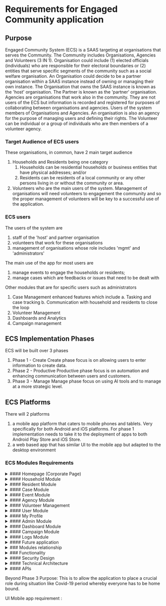 # Requirements for Engaged Community application

## Purpose

Engaged Community System (ECS) is a SAAS targeting at organisations that serves the Community. The Community includes Organisations, Agencies and Volunteers (3 IN 1). Organisation could include (1) elected officials (individuals) who are responsible for their electoral boundaries or (2) entities that serve specific segments of the community such as a social welfare organisation. An Organisation could decide to be a partner organisation within a SAAS instance instead of owning or managing their own instance. The Organisation that owns the SAAS instance is known as the 'host' organisation. The Partner is known as the 'partner' organisation. Agencies are organisations that work also in the community. They are not users of the ECS but information is recorded and registered for purposes of collaborating between organisations and agencies. Users of the system members of Organisations and Agencies. An organisation is also an agency for the purpose of managing users and defining their rights. The Volunteer can be individual or a group of individuals who are then members of a volunteer agency.

### Target Audience of ECS users

These organisations, in common, have 2 main target audience
1. Households and Residents being one category
   1. Households can be residential households or business entities that have physical addresses; and/or
   2. Residents can be residents of a local community or any other persons living in or without the community or area.
2. Volunteers who are the main users of the system. Management of organisations will need volunteers to engagement the community and so the proper management of volunteers will be key to a successful use of the application.


### ECS users

The users of the system are
1. staff of the 'host' and partner organisation
2. volunteers that work for these organisations
3. management of organisations whose role includes 'mgmt' and 'administrators'
   
The main use of the app for most users are
1. manage events to engage the households or residents;
2. manage cases which are feedbacks or issues that need to be dealt with

Other modules that are for specific users such as administrators
1. Case Management enhanced features which include
   a. Tasking and case tracking
   b. Communication with household and residents to close the loop
2. Volunteer Management
3. Dashboards and Analytics
4. Campaign management


## ECS Implementation Phases

ECS will be built over 3 phases
1. Phase 1 - Create
   Create phase focus is on allowing users to enter information to create data.
2. Phase 2 - Productive
   Productive phase focus is on automation and enhancing communication between users and customers.
3. Phase 3 - Manage
   Manage phase focus on using AI tools and to manage at a more strategic level.


## ECS Platforms

There will 2 platforms
1. a mobile app platform that caters to mobile phones and tablets. Very specifically for both Android and iOS platforms. For phase 1 implementation needs to take it to the deployment of apps to both Android Play Store and iOS Store.
2. a web based app that has similar UI to the mobile app but adapted to the desktop environment


### ECS Modules Requirements


<details> <summary>#### Homepage (Corporate Page)</summary>

Purpose :
The purpose of the `Homepage` module is to
1. serves as main landing page for the mobile module
2. allow update of content at the Homepage to provide user with the latest info
3. Consist of info "About Us Page", "Our Partners", "Contact Us"- EMail to relevant Staff, Add to Feedback Module


Requirements of the `Homepage` module
1. Listing on "latest News"
2. Ability to show updated "News"
3. Ability to show related Volunteering Opportunities ie `event`.
   1. see related `agency` / `user` who are participating in `event`
   2. see 'likes', no of views for the `event`
   3. Ability to share News and Volunteering Opportunities with friends
4. Listing of of these Volunteering Opportunities `event` based on user preferences, age, interest (Types of causes) , length of volunteering period
5.  Ability to see summary of `user` `contributions`
    1.  `event`
    2.  `event_activity`
    3.  `event_requirement`
    4.  `case`
    5.  `case_task`
    6.  `engagement`
6.  Ability to view the general
   - Privacy Policy
   - Terms & Conditions
   - Contact Us


Phase 2 requirements :
1. Send notifications to users in the home page.

</details>


<details> <summary>#### Household Module</summary>

Purpose :
The purpose of the `household` module is to
1. facilitate `household` visit;
2. update information abt the `household`;
3. capture activity conducted with the `household` as `activity`;
4. record their feedback and complaints as `case`


Requirements of the `household` module
1. Ability to select the household thru interactive `household` selector
2. Ability to see basic information abt the household
3. Ability to see the following engagement information with the household
   1. Past and current `case` related to the household
   2. Past `activity` with the household
   3. Past and current `outreach` with the household

> NB :
> `case` - case has a module by itself. It captures all feedback and complaints submitted by households. Case will be further processed into `task` and tracked. The details of `case` module will be provided further below.
> `activity` is not a module but a record of an activity with a household or resident eg a simple household visit, delivery of food, pamphlets etc.
> `outreach` is

UI Mobile app requirement:

The `household` module can be organised into 3 different parts
1. An address selector that shows which unit is being process.
   1. Users select the street, and the relevant blocks on that street shows up starting with the lowest number as a default
   2. Users swipe the block up and down to select the right block
   3. Once the block is selected, level 1 or the next level is presented as a default.
   4. Users swipe the floor up and down to select the right floor
   5. Once the floor is selected, the a default unit is presented as a default.
   6. Users swipe the unit up and down to select the right unit.
   7. Current version does not allow keying in of address but via the above method only.
2. Household details which is presented in a series of cards organised in a carousel manner
   1. Address Details
   2. Demographics
   3. Comms
   4. Character
   5. Occupants
   6. Multimedia
   7. A bottom tab page which shows
      1. Case page which list all the cases associated with this household
      2. Activity page which list all activities with this household.
      3. outreach page which list all outreach provided to this household
3. An activity segment which focuses on adding in `activity` with this household. This is typically done during house visit. This dedicated segment enhances the ease of keying in information.

Below is a visual of how the  UI might look like

![Alt text](./household_UI_example.png)



UI Web app requirement :
1. The web based UI is not meant for all users as it is more for administrating.
2. Check `functionalRights` for 'hhWeb' before allowing web based view
3. Ability to provide overview of all households, 
   1. basic graphical view on activities relating to households eg on of creation of records, updates to records, no of users upating the records based on timeline of daily, weekly, monthly, over a selected period of time   
4. Ability to select specific household and update information easily based on the web UI
5. Ability to bulk update records with filters and confirmation of action before proceeding


Phase 2 requirements :
1. Households detailed analysis via the `dashboard` module
2. Error handling - Provide meaningful error messages and prevent submission if requirements are not met.
3. Data Validation- Configurable validation and duplicate alerting
4. Communication - Integration with Whatsapp/email to allow message to send out to the household
5. Track and manage historical resident data


Phase 3 requirements :
1. AI transcribing of voice recording and summarising the details into `activity`
2. AI analysis of sentiments of households and to recommend and create `campaign` for households engagements


Information to be captured
1. See household_schema.md for details

</details>


<details> <summary>#### Resident Module</summary>

Purpose :
The purpose of the `resident` module is to
1. facilitate engagement with a `resident` in any situation;
2. create a record of a `resident`;
3. update information abt the `resident`;
4. capture activity conducted with the `resident` as `activity`;
5. record their feedback and complaints as `case`


Requirements of the `resident` module
1. Ability to select the `resident` thru basic search
2. Ability to see basic information abt the `resident`
3. Ability to see the following engagement information with the `resident`
   1. Past and current `case` related to the resident
   2. Past `activity` with the resident
   3. Past and current `outreach` with the resident
4. It should enable easy capture of specific information, live recording of audio, video, images etc including the uploading of multimedia from phone galleries.
5. Each interaction will be recorded as an `activity` which will be recorded and tied to the `resident` for future reference
6. `resident` feedback or complaints will be recorded as `case` for further processing.


UI Mobile app requirement :
1. When used on a mobile phone or tablet, the focus of the UI is for capturing of data.
2. The selection of resident should be easy thru a search function.


UI Web app requirement :
1. The web based UI is not meant for all users as it is more for administrating.
2. Check `functionalRights` for 'residentWeb' before allowing web based view
3. Ability to provide overview of all residents, 
   1. basic graphical view on activities relating to residentss eg on of creation of records, updates to records, no of users upating the records based on timeline of daily, weekly, monthly, over a selected period of time   
4. Ability to select specific resident and update information easily based on the web UI
5. Ability to bulk update records with filters and confirmation of action before proceeding


Phase 2 requirements :
1. Residents analysis via the `dashboard` module
2. Error handling - Provide meaningful error messages and prevent submission if requirements are not met.
3. Data Validation- Configurable validation and duplicate alerting
4. Communication - Integration with Whatsapp/email to allow message to send out to the resident
5. Track and manage historical resident data


Phase 3 requirements :
1. AI transcribing of voice recording and summarising the details into `activity`
2. AI analysis of sentiments of residents and to recommend and create `campaign` for residents engagements


Information to be captured
1. See resident_schema.md for details

</details>

<details> <summary>#### Case Module</summary>

Purpose :
The purpose of the `case` module is to
1. On the mobile or tablet the information provided is more as a reference for volunteers to understand the `household` or `resident`.
2. record the feedback or complaints of `household` or `resident` on the mobile app.
3. process the `case` on the web app allow user to assign `task` to collaborating `agency`, update status and keying in of relevant information.


Requirements of the `case` module
1. Ability to select the relevant `case` thru basic search
2. Ability to see basic information abt the `case`
3. Ability assign `task` to one or multiple `agency` and/or `user`
4. Ability to see the following related information
   1. breakdown of task
   2. `household` and/or `resident` involved in the case
   3. case status, case officer
5. It should enable easy capture of specific information, live recording of audio, video, images etc including the uploading of multimedia from phone galleries.
6. Status Tracking: Define clear case statuses (New,In Progress, On Hold, Resolved/ Completed, Closed, Reopened).
7. Internal Notes/ Comments: Allow staff to add internal notes/ comments to a case, visible only to staff level.
8. Collaboration: Enable multiple staff/ agencies to collaborate on a single case.


UI Mobile app requirement :
1. When used on a mobile phone or tablet, the focus of the UI is for capturing of data.
2. The selection of resident should be easy thru a search function.


UI Web app requirement :
1. The web based UI is not meant for all users as it is more for administrating.
2. Check `functionalRights` for 'caseWeb' before allowing web based view
3. Ability to provide overview of all cases, 
   1. basic graphical view on activities relating to cases eg on of creation of records, updates to records, no of users upating the records based on timeline of daily, weekly, monthly, over a selected period of time   
4. Ability to select specific case and update information easily based on the web UI
5. Ability to bulk update records with filters and confirmation of action before proceeding
6. Ability to create task for each case, assign task to agencies and update task.
7. Ability to send WA/Email to `agency` to be in phase 2


Phase 2 requirements :
1. ability to project manage `case`
2. ability to send emails to collaborating `agency` with details of cases
3. ability to send email/WA/Telegram to `household` and `resident` on updates or conclusion of cases
4. Ability to automate by indicating the type of agencies to send to
5. Ability to indicate the urgency/ priority of the case
6. Workflow Automation: Automate Status Changes/ Assignments based on certain triggers (e.g. Auto- assign to specific agency based on category)
7. Communication & Notification: Real-time updates - notify users (via push notifications/ Email/ SMS) when there are updates to their cases (Eg: Status Change, new comment from staff)
8. Generate appeal letters automatically with case summary to various government agencies. Able to track these correspondences for follow ups.


Phase 3 requirements :
1. AI based recommendations of tasking based on past task assignments.


Information to be captured
1. See case_schema.md for details

</details>


<details> <summary>#### Event Module</summary>

Purpose :
Community activities are largely organised by and participated by volunteers. Volunteers participate in activities through events organised by the 'host' organisation or 'partner' organisations. The purpose of the `event` module is therefore to
1. allow administrator and volunteers to create and manage participation of volunteers in `events`
2. it should be grab attention and drive interest of volunteers to sign up and participate in events
3. it should provide sufficient information to volunteers to encourage them to sign up, reschedule, cancel their participation
4. it should allow organiser to specify requirements for the event, assign collaborating `agency` or volunteer `users`


Requirements of the `event` module
1. A `event` module is able to list all the past, ongoing and future events.
2. Ability to select the relevant `events` thru basic search
3. Ability to see basic information abt the `event`
4. Ability of organiser to specify requirements for the event eg need for photographers, and to assign assign collaborating `agency` or volunteer `user` to the task
5. Ability for `user` to see, join or cancel join the event
6. Organiser able to generate QR code so that `user` coming for the event can sign in via the QR code.
7. Ability to see all `activity` records generated out of the event
8. It should enable easy capture of specific information, live recording of audio, video, images etc including the uploading of multimedia from phone galleries.


UI Mobile app requirement :
1. When used on a mobile phone or tablet, the focus of the UI is for capturing of data.
2. The selection of `event` should be easy thru a search function.


UI Web app requirement :
1. The web based UI is not meant for all users as it is more for administrating.
2. Check `functionalRights` for 'eventWeb' before allowing web based view
3. Ability to provide overview of all events, 
   1. basic graphical view on activities relating to `event` eg on of creation of records, updates to records, no of users upating the records based on timeline of daily, weekly, monthly, over a selected period of time   
4. Ability to select specific event and update information easily based on the web UI
5. Ability to bulk update records with filters and confirmation of action before proceeding
6. Ability to create `requirement` for each event, assign to agencies/users.
7. Ability to see overview of acceptance of `requirement` assignment to `agency` and `user`


Phase 2 requirements :
1. ability to send emails/WA/Telegram to collaborating `agency` and volunteer `users` with details of events
2. ability to analyse `event` via `dashboard` module
3. ability to manage the events on the ground, eg see who has arrived and checked-in, send WA to those who have not arrived to chase them to arrive at event, ability send out mass WA or emails for reminders
4. ability to activate backups or reassign when `user` pulls out of `event`


Phase 3 requirements :
1. AI based recommendations of `event requirement` and recommendation for assigning of collaborating `agency` and `user` to best meet objectives of the event
2. Ability to identify regulatory requirements for certain types of events and to automate the application either thru APIs or email applications or other AI initiated applications to websites
3. Ability to define logistics for event and to recommend and perform procurements etc.
4. Keep track of assets that can be used for event
5. Budget capabilities for events
6. Calendaring capabilities eg shared calendars
7. Location information in division for event planning eg football fields, classrooms for training, carparks, public facilities etc
8. recommendation of events based on public activities thru the use of AI agents
9. ability to receive information from other sources and to create `activity` eg bereavement to send wreaths etc
10. Maintain a calendar of yearly activities where `event`have to be organised


Information to be captured
1. See event_schema.md for details

</details>


<details> <summary>#### Agency Module</summary>

Purpose :
A `agency` module is to capture information of a collaborating `agency` including its case officers.
It allows administrators to assign agencies `task` in the `case` module and such task will be tracked.


Requirements of the `agency` module
1. Create basic information abt the agency
2. create `engagement` information


UI Web app requirement :
1. The web based UI is not meant for all users as it is more for administrating.
2. Check `functionalRights` for 'agencyWeb' before allowing web based view
3. Ability to provide overview of all collaborating `agency`, 
   1. basic graphical view on activities relating to `agency` eg no of agencies, no of engagements and filtered based on agencies, on of creation of new agencies, new engagements based on timeline of daily, weekly, monthly, over a selected period of time   
4. Ability to select specific agency and update information easily based on the web UI
5. Ability to bulk update records with filters and confirmation of action before proceeding


Phase 2 requirements :
1. ability to send emails/WA/Telegram to collaborating `agency` and


Phase 3 requirements :
1. ability to plan for `engagement` such as giving out of scholarships etc for `household` and `resident`
2. plan collaboration opportunties with `agency` .. exact details of planning capabilities to be defined
3. develop `project` with `agency`and keeping track of the KPIs


Information to be captured
1. See agency_schema.md for details

This module will ONLY be available on the web app.

##### Agency_Staff Sub-Module

Purpose :
A `agency_staff` sub-module is to capture information of all collaborating `agency` staff. 
In particular staff of an `agency` who are also host organisations and partner organisations, will have to be further mangaged.


Requirements of the `agency_staff` module
1. Create basic information abt the agency
2. For `agency` which are also host organisation or partner organisations is to : 
   1.   show summary of their `contributions` in the following areas
    2.  `event`
    3.  `event_activity`
    4.  `event_requirement`
    5.  `case`
    6.  `case_task`
    7.  `engagement`

</details>


<details> <summary>#### Volunteer Management</summary>

Purpose:
1. Volunteers are normal users of the system but a special category of users. They form the bulk of users and the proper management of these volunteers will ensure the successful engagement with the community.
2. The purpose of this module is to streamline the process an ensure volunteers are effectively matched to roles that suit their skills and interests, this will increase the productivity and quality of service delivered.
3. This would fosters a sense of belonging, motivation, and satisfaction among volunteers which leads to higher engagement and retention rates.
4. Provide clear communication, recognition and support.
5. This facilitates the collection and analysis of volunteer data.
6. This will ensure `campaign` effectiveness.


Requirements of Volunteer Management (Phase 1)
1. Ability to manage volunteer attendance for events and campaign
2. Ability to mark Attendance for the volunteers
3. Ability to provide feedback (Performance) for the volunteers
4. Ability to search and see listing of volunteers
5. Ability to directly activate/ deactivate/ suspend account
6. Ability to export volunteer data
7. Ability to export volunteer profile image


Requirements of Volunteer Management (Phase 2)
1. Ability to manage group - create/ edit/ delete
2. Ability to change the status of volunteer
3. Ability to upload multiple Profile picture
4. Ability to do mass sign up of volunteers
   -Upload via pre-formatted excel/ CSV file
   -Ability to export pre- formatted excel/ CSV file
   -Ability to choose pre- formatted excel/ CSV file
   -Ability to choose upload and process volunteers with following status (New and Pending, New and Active , Pending, Active)
   5.Ability for Mass Status Update for Volunteers
   6.Ability to see which Group(s) the volunteers belong to
   7.Ability to add/ omit the Volunteer from certain Group
5. Ability to Manage MULTIPLE Role type
   a. For each Role Type, ability to indicate the Maximum volunteers for each Role
   b. Summary display of number of volunteers for each role type
   c. Ability to view details on list of participants of various role
6. Ability to mass sign up of volunteers for event
   a. auto shortlist of volunteers in groups who have not sign-up yet
   b. Ability to email/notify the volunteer to sign up.
   c. Ability to direct sign up for them.
   d. Ability to allow selection of volunteer list / mass volunteers import list
7. Ability to see the testimonial in e-copy


Phase 3 requirements :
1. Use of AI to gamify the engagement of volunteers

</details>


<details><summary>#### User Module</summary>

Purpose :
The `user` module captures information abt users of the system which includes staff and volunteers


Requirements of the `user` module
1. Create basic information abt the users such as staff and volunteers
2. See listing of all `user`
3. Activate, deactivate and suspend `user` accounts
4. All `user` is an `agency_staff` under some `agency`. 
   1. The general management of all `user` is under '`agency_staff` sub-module
   2. There is a specific `volunteer` module for the management of volunteers as a special category of `uses` or `agency_staff`given that the successful management of volunteers will ensure the successful engagement with the community.


UI Web app requirement :

1. The web based UI is not meant for all users as it is more for administrating.
2. Check `functionalRights` for 'userWeb' before allowing web based view
3. Ability to provide overview of all `user`, 
4. Ability to select specific `user` and update information easily based on the web UI
5. Ability to bulk update records with filters and confirmation of action before proceeding


Phase 2 requirements :
1. ability to send notifications to `user`


Information to be captured
1. See user_schema.md for details

This module will ONLY be available on the web app.

</details>


<details> <summary>#### My Profile</summary>

Purpose:
1. The purpose of the `profile` module consists of the personal information of the user.
2. Able to see the role that the user is in.


Requirements of the `profile` module
1. Ability to update My Personal Information
2. Ability to update contact details (Multiple records, include history)
3. Ability to Update studying & working profile (Multiple records, include history)


UI requirement :
The `profile` shall be a pop up screen from the 'drawer' widget and is activated when user 'taps' on the summary of the user profile at the top of the 'drawer' widget.


Phase 2
1. Ability to update My Skills (Multiple records, include history)
2. Ability to update Other Information (Dietary Restrictions, Drug Allergies, Medical Conditions- Past/ Current Medical/Physical/Psychological condition )


</details>


<details> <summary>#### Admin Module</summary>

Purpose :
The `admin` module is to update administrative information, to perform data maintenance such as editing of fields, creation of records and assignment of security rights and blacklisting


Requirements of the `admin` module
1. Authorise users to use the system by updating their divisionRights
2. Assign functionalRights, actionRights and accessRights to users
3. classification of records `secClass`
4. Updating of `blacklist`
5. Edit records such as updating fields, deletion of entire records
6. Creation of static records like household records


UI Web app requirement :
1. The web based UI is not meant for all users as it is more for administrating.
2. Check `functionalRights` for 'adminWeb' before allowing web based view


Phase 2 requirements :
1. NA

This module will ONLY be available on the web app.

</details>

<details> <summary>#### Dashboard Module</summary>

Purpose :
The `dashboard` module is to
1. have overview information for the following modules
   1. Event
   2. Household
   3. Resident
   4. Case
   5. Agency
   6. User
2. perform analysis


Requirements of the `dashboard` module
1. Ability to select the relevant module for graphical overview
2. Perform various forms of analysis eg
   1. Engagement level of residents
   2. Identification of problem households and residents who need attention
   3. Summary of all engagements that household or residents receive in aggregate manner
3. Output the results


UI Web app requirement :

1. The web based UI is not meant for all users as it is more for administrating.
2. Check `functionalRights` for 'dashboardWeb' before allowing web based view


Phase 3 requirements :
1. AI based recommendations of `campaign` for households and residents engagements.

This module will ONLY be available on the web app and in Phase 2 onwards.

</details>


<details> <summary>#### Campaign Module</summary>

A `campaign` module is for administrator to organise multiple events together as a form of organising major projects.

Phase 3 requirements :
1. Based on psychology of resident management, to use AI to propose series of events to raise engagement of residents.
2. connecting to external sources such as data.gov.sg to extract data for planning
   

This module will ONLY be available on the web app and only for Phase 3.

</details>


<details> <summary>#### Logs Module</summary>

Purpose is to manage logs and to analyse activities

Phase 2 requirements :
1. Review Sign-Up logs
2. Review user profile changes
3. Review user status changes
4. Review Log-in activities (success and fail)
5. Review event changes logs
6. Other logs to be deliberated and included along the way

This module will ONLY be available on the web app and only for Phase 2.


</details>


<details> <summary>#### Future application</summary>

An application that is used by households and residents for them to key in information, engage one another for community building.

This will be considered as part of Phase 4

</details>



<details> <summary>### Modules relationship</summary>


Below is a visual of how the various modules interact with one another

![Alt text](./modules_relationship.png)


</details>


<details> <summary>### Functionality</summary>

The following key functionalities are required :

### UI Design Considerations
1. Access to each module and fields is subjected to `functionalityRights` & `functionalDeny` of the user
2. The ability of a user to view, edit, create and delete are subject to the `actionRights` and  `actionDeny` of the user
3. The display of data is subject to the `accessRights` and  `accessDeny` of the user.
4. All mobile app pages should have a top level Appbar with the following
   1. Menu button on the left
   2. Title text
   3. Right side icons consisting of
      1. Edit button to edit fields
      2. Search button to search for the right record (this search button will use AI based search in Phase 3)
      3. Share button to share 'link' to the record to social media users
      4. Multimedia button to take pictures, video or from gallery for upload
5. Mobile Drawer
   1. Summary of user profile with profile pic, user name
   2. On tap to open up the `profile` screen for updating of personal information
   3. listing of all modules which user is entitled to
   4. Sign out button
6. Mobile navigation bar
7. Desktop navigation bar
8. User should not need to scroll outside of screen
9. Hide detailed information thru expandables etc
10. Use animations to enhance visual attractiveness to users. 

Phase 2 requirements :
1. mapping capabilities like map layers on google maps
2. direction guides etc


### Usability Considerations

The system should be designed for ease of data entry and capture of information. Without information, the system will not be effective. The barrier to lower entry using UI designs, QR codes, speech to text to form filling will have to be implemented.


### Interactivity 

The system should be interactive with users with many information dialogs and snackbar dialogs.



### Error logging

Whenever errors occurs, system should register the error by updating the `error` table.


### Maintainability Considerations

To keep the codes clean and maintainable use the following as often as possible

1. constants even for standard spacing, configurations like rounded corners et
2. components
3. customised widgets


### Naming convention

Follow flutterflow naming conventions https://docs.flutterflow.io/resources/style-guide/

</details>


<details> <summary>#### Security Design</summary>

#### Security classification concept
- there are `household` or `resident` or `event` or `case` etc which might be sensitive eg VVIPs or other forms of sensitivity
- there will be a `secClass` field in most documents in the various modules that contain this field
- when getting data from cloud function to send over user access authorisation

#### Blacklist concept
- as volunteers also live in the community, there is a need to deny these users from accessing their own records
- each document of various modules will contact a `blacklist` which consist an array of `userID`
- cloud function when retrieving data for user will check that user is not in this `blacklist` before returning 'no access' message

#### User Rights
Rights are broken into 'rights' and 'deny's.
  
There are 3 types of rights
- a. Rights to modules and functions `functionalRights`
  - so before jumping to module check for right to access module
  - certain components within a module might not be accessible
- b. Rights to perform certain functions `actionRights`
  - like edit, delete, create etc
- c. Rights to access data `accessRights`
  - some records are not accessible to users
  - some sensitive fields might need to check for right to access data before displaying, though user has right to access the record in general
  - access rights could be geographical eg according to `rn` in household

There are 3 types of 'deny's'
- a. Deny to modules and functions `functionalDeny`
- b. Deny to perform certain functions `actionDeny`
- c. Deny to access data `accessDeny`


### Data protection
Some fields are stored encrypted in the system as part of securing data@rest.
When reading these fields, a special view will be created at Supabase to present the value in the clear.
If these fields are binded to an variable especially global variables, the global variable should not be made 'persistent'
Normal insert or update of the clear value of the field is possible as the backend will handle the encryption of the field.


#### Multi-tenancy
For purpose of multi-tenancy
- when user logs in, get `div` which determines which tenant he will be using
- all edge function calls will include user `JwtToken` and `div` as headers


### Login

- login is ONLY via google authentication

#### New user Procedure
- a new user who first logs in will be navigated to a CreateAccountPage where he will be asked for a tenant code. 
- After he authenticates with Google, ff will pass tenant code which is not `div` for security reasons to sb as part of the login process
- his record will then be created in the appropriate tenant but cannot proceed further. 
- A dialog box should be created to inform him that "Administrator will need to authorise him"
- At sb (for information only), 
  - a row will be created in `user` table and his `div` will be defaulted to 'public'
  - a row will be created in `credentials.credentials` where
    - `authorised` boolean is defaulted to 'false'
    - `div` is defaulted to 'public'
  - Administrators will need to go to `user` module to set `authorised` to 'true'. sb will automatically set `div` to the appropriate tenant which the administrator belongs to
  
#### Regular Login Procedure 
- upon login, ff to get user's credentials by performing API query `get-user-credentials()` to obtain :
  - a. `authorised` boolean. If false, means user no longer authorised to use application, proceed no further
  - b. `div` is his tenant ID. This field should be binded to global variable `div` and be used in most API queries
  - c. the 3 rights and deny 
- store them into app state variable `credentials` but do not make variable persistent

Enhanced security (For info only)
- when user logs in, additional information will be appended to JwtToken at sb
- this information will be used for table RLS and to enforce `blacklist`
- ff does not need to take care of `blacklist` other than in `admin` module to allow administrators to enter `blacklist` information to specific records 


### Logging

1. There is a need for logging of all transaction into a log table capturing the following information
   1. creation of record
   2. update to fields
   3. who performed the action
   4. time of transaction

Logging will be achieved in Supabase using backend logic.


### Archival

1. Archival capabilities in Phase 2
   

</details>


<details> <summary>#### Technical Architecture</summary>

#### UI Designer

Figma will be selected as the UI development platform.

#### Frontend Development

"Flutterflow" (ff) is selected for the frontend development.

3 environments ie `Production`, `Test` and `Development` each connected to a separate Supabase project

- `Production` env --> `ecs` supabase project
- `Test` env --> `ecs-test` supabase project
- `Development` env --> `ecs-dev` supabase project

Branching for feature enhancements

- `main` for production (use `Production` env)
- `test` branch for testing branched off from `main` branch (use `Test` env)
- `dev` branch for development branched off from `test` (use `Development` env)


#### Backend Hosting and Data Storage

"Supabase" (sb) is for backend hosting of edge functions.
"supabase postgresSQL" will be the main data storage. All access to the data will be via cloud functions.
Access to the data via API calls will minimally need authenticated user id token (`JwtToken`) and the database which the user has access to (via the field `division`)

Optional : access to data via direct table access from flutterflow to supabase schema and tables. For further discussion

3 separate supabase projects for dev, test and production
- `ecs` --> ff `Production` environment
- `ecs-test` --> ff `test` environment
- `ecs-dev` --> ff `dev` environment


### Data Schema

see ./Data/ecs_data_schema.md for details of the data schema.

The following fields are to be confidential and encryption applies :
| field         | table         | remarks                                         |
| ------------- | ------- ----- | ----------------------------------------------- |
|               |               |                                                 |


In general, however,
1. the fields below will not be editable via Supabase Query. Any update to these fields will solely via Edge function with extra rights
   1. `div`
   2. `secClass`;
   3. `blackList`;
   4. `functionalRights`;
   5. `actionRights`;
   6. `accessRights`;
   7. `functionalDeny`;
   8. `actionDeny`;
   9. `accessDeny`;

</details>


<details> <summary>#### APIs</summary>

`get-user-credentials`
purpose : get credentials of users before they can can using the application

Headers
- jwtToken
- anonKey
- 
Return values
| json.path         | type         | purpose                                         |
| ----------------- | ------------ | ----------------------------------------------- |
| .div              | string       | tenant identifier                               |
| .authorised       | boolean      | whether user can still use the app              |
| .functionalRights | string array | rights to access modules and fields             |
| .actionRights     | string array | rights to create, edit, delete                  |
| .accessRights     | string array | rights to access types of data under `secClass` |
| .functionalDeny   | string array | deny access modules and fields                  |
| .actionDeny       | string array | deny create, edit, delete actions s             |
| .accessDeny       | string array | deny access types of data under `secClass`      |


</details>

Beyond Phase 3 
Purpose: This is to allow the application to place a crucial role during situation like Covid-19 period whereby everyone has to be home bound. 

UI Mobile app requirement :
